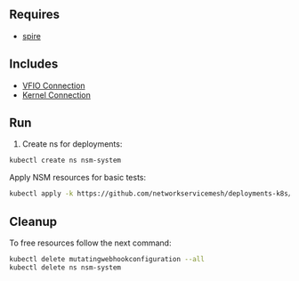 ## Requires

- [spire](../spire)

## Includes

- [VFIO Connection](../use-cases/Vfio2Noop)
- [Kernel Connection](../use-cases/SriovKernel2Noop)

## Run

1. Create ns for deployments:
```bash
kubectl create ns nsm-system
```

Apply NSM resources for basic tests:
```bash
kubectl apply -k https://github.com/networkservicemesh/deployments-k8s/examples/sriov?ref=60fc16f7b2a7a4e03776423f9019054b6f75b735
```

## Cleanup

To free resources follow the next command:
```bash
kubectl delete mutatingwebhookconfiguration --all
kubectl delete ns nsm-system
```
